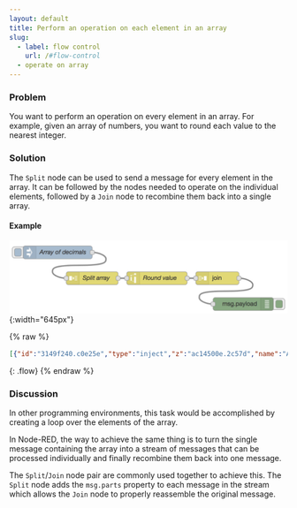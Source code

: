 ```yaml
---
layout: default
title: Perform an operation on each element in an array
slug:
  - label: flow control
    url: /#flow-control
  - operate on array
---
```


### Problem

You want to perform an operation on every element in an array. For example,
given an array of numbers, you want to round each value to the nearest integer.

### Solution

The <code class="node">Split</code> node can be used to send a message for every
element in the array. It can be followed by the nodes needed to operate on the
individual elements, followed by a <code class="node">Join</code> node to recombine
them back into a single array.

#### Example

![](/images/basic/operate-on-array.png){:width="645px"}

{% raw %}
~~~json
[{"id":"3149f240.c0e25e","type":"inject","z":"ac14500e.2c57d","name":"Array of decimals","topic":"","payload":"[1.67,2.98,3.12,4.99,5.50]","payloadType":"json","repeat":"","crontab":"","once":false,"onceDelay":0.1,"x":120,"y":960,"wires":[["bd57baa6.00f998"]]},{"id":"bd57baa6.00f998","type":"split","z":"ac14500e.2c57d","name":"Split array","splt":"\\n","spltType":"str","arraySplt":"1","arraySpltType":"len","stream":false,"addname":"","x":200,"y":1020,"wires":[["7ab9e9ed.d514b8"]]},{"id":"7ab9e9ed.d514b8","type":"range","z":"ac14500e.2c57d","minin":"0","maxin":"10","minout":"0","maxout":"10","action":"scale","round":true,"property":"payload","name":"Round value","x":350,"y":1020,"wires":[["f26660ab.007b3"]]},{"id":"f26660ab.007b3","type":"join","z":"ac14500e.2c57d","name":"","mode":"auto","build":"string","property":"payload","propertyType":"msg","key":"topic","joiner":"\\n","joinerType":"str","accumulate":"false","timeout":"","count":"","reduceRight":false,"x":490,"y":1020,"wires":[["f9b5abac.f13828"]]},{"id":"f9b5abac.f13828","type":"debug","z":"ac14500e.2c57d","name":"","active":true,"tosidebar":true,"console":false,"tostatus":false,"complete":"false","x":550,"y":1080,"wires":[]}]
~~~
{: .flow}
{% endraw %}

### Discussion

In other programming environments, this task would be accomplished by creating a loop
over the elements of the array.

In Node-RED, the way to achieve the same thing is to turn the single message containing
the array into a stream of messages that can be processed individually and finally
recombine them back into one message.

The <code class="node">Split</code>/<code class="node">Join</code> node pair are
commonly used together to achieve this. The <code class="node">Split</code> node
adds the `msg.parts` property to each message in the stream which allows the
<code class="node">Join</code> node to properly reassemble the original message.
